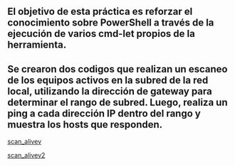 ## El objetivo de esta práctica es reforzar el conocimiento sobre PowerShell a través de la ejecución de varios cmd-let propios de la herramienta.

## Se crearon dos codigos que realizan un escaneo de los equipos activos en la subred de la red local, utilizando la dirección de gateway para determinar el rango de subred. Luego, realiza un ping a cada dirección IP dentro del rango y muestra los hosts que responden.

[scan_alivev](https://github.com/JaRoCal/PIA_LAB_PC/blob/b449351651602276d17b2a72752684d35b2a102b/Scripting%20en%20PowerShell/scan_alivev.ps1)

[scan_alivev2]()
